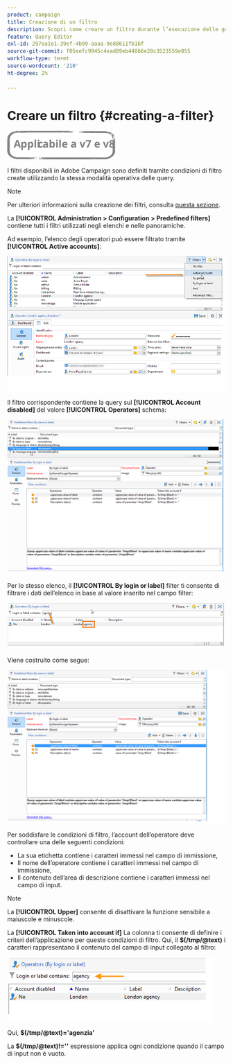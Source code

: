 ```yaml
---
product: campaign
title: Creazione di un filtro
description: Scopri come creare un filtro durante l’esecuzione delle query
feature: Query Editor
exl-id: 297ea1e1-39ef-4b99-aaaa-9e88611fb1bf
source-git-commit: f05eefc9945c4ead89eb448b6e28c3523559e055
workflow-type: tm+mt
source-wordcount: '210'
ht-degree: 2%

---
```


# Creare un filtro {#creating-a-filter}

![](../../assets/common.svg)

I filtri disponibili in Adobe Campaign sono definiti tramite condizioni di filtro create utilizzando la stessa modalità operativa delle query.

>[!NOTE]
>
>Per ulteriori informazioni sulla creazione dei filtri, consulta [questa sezione](../../platform/using/filtering-options.md).

La **[!UICONTROL Administration > Configuration > Predefined filters]** contiene tutti i filtri utilizzati negli elenchi e nelle panoramiche.

Ad esempio, l’elenco degli operatori può essere filtrato tramite **[!UICONTROL Active accounts]**:

![](assets/query_editor_filter_sample_1.png)

Il filtro corrispondente contiene la query sul **[!UICONTROL Account disabled]** del valore **[!UICONTROL Operators]** schema:

![](assets/query_editor_filter_sample_2.png)

Per lo stesso elenco, il **[!UICONTROL By login or label]** filter ti consente di filtrare i dati dell’elenco in base al valore inserito nel campo filter:

![](assets/query_editor_filter_sample_3.png)

Viene costruito come segue:

![](assets/query_editor_filter_sample_4.png)

Per soddisfare le condizioni di filtro, l’account dell’operatore deve controllare una delle seguenti condizioni:

* La sua etichetta contiene i caratteri immessi nel campo di immissione,
* Il nome dell’operatore contiene i caratteri immessi nel campo di immissione,
* Il contenuto dell’area di descrizione contiene i caratteri immessi nel campo di input.

>[!NOTE]
>
>La **[!UICONTROL Upper]** consente di disattivare la funzione sensibile a maiuscole e minuscole.

La **[!UICONTROL Taken into account if]** La colonna ti consente di definire i criteri dell’applicazione per queste condizioni di filtro. Qui, il **$(/tmp/@text)** i caratteri rappresentano il contenuto del campo di input collegato al filtro:

![](assets/query_editor_filter_sample_5.png)

Qui, **$(/tmp/@text)=&#39;agenzia&#39;**

La **$(/tmp/@text)!=&#39;&#39;** espressione applica ogni condizione quando il campo di input non è vuoto.
